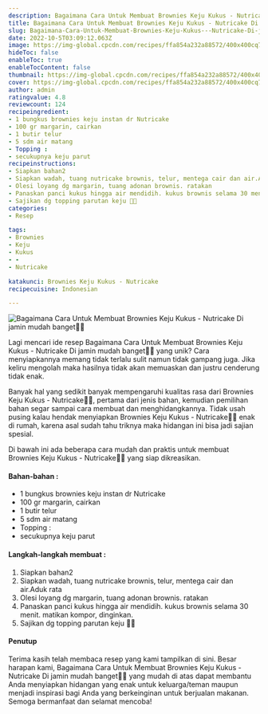 ```yaml
---
description: Bagaimana Cara Untuk Membuat Brownies Keju Kukus - Nutricake Di jamin mudah banget"
title: Bagaimana Cara Untuk Membuat Brownies Keju Kukus - Nutricake Di jamin mudah banget
slug: Bagaimana-Cara-Untuk-Membuat-Brownies-Keju-Kukus---Nutricake-Di-jamin-mudah-banget
date: 2022-10-5T03:09:12.063Z
image: https://img-global.cpcdn.com/recipes/ffa854a232a88572/400x400cq70/photo.jpg
hideToc: false
enableToc: true
enableTocContent: false
thumbnail: https://img-global.cpcdn.com/recipes/ffa854a232a88572/400x400cq70/photo.jpg
cover: https://img-global.cpcdn.com/recipes/ffa854a232a88572/400x400cq70/photo.jpg
author: admin
ratingvalue: 4.8
reviewcount: 124
recipeingredient:
- 1 bungkus brownies keju instan dr Nutricake
- 100 gr margarin, cairkan
- 1 butir telur
- 5 sdm air matang
- Topping :
- secukupnya keju parut
recipeinstructions:
- Siapkan bahan2
- Siapkan wadah, tuang nutricake brownis, telur, mentega cair dan air.Aduk rata
- Olesi loyang dg margarin, tuang adonan brownis. ratakan
- Panaskan panci kukus hingga air mendidih. kukus brownis selama 30 menit. matikan kompor, dinginkan.
- Sajikan dg topping parutan keju 💖🧀
categories:
- Resep

tags:
- Brownies
- Keju
- Kukus
- -
- Nutricake

katakunci: Brownies Keju Kukus - Nutricake
recipecuisine: Indonesian

---
```


![Bagaimana Cara Untuk Membuat Brownies Keju Kukus - Nutricake Di jamin mudah banget👩‍🍳](https://img-global.cpcdn.com/recipes/ffa854a232a88572/400x400cq70/photo.jpg)

Lagi mencari ide resep Bagaimana Cara Untuk Membuat Brownies Keju Kukus - Nutricake Di jamin mudah banget👩‍🍳 yang unik? Cara menyiapkannya memang tidak terlalu sulit namun tidak gampang juga. Jika keliru mengolah maka hasilnya tidak akan memuaskan dan justru cenderung tidak enak.

Banyak hal yang sedikit banyak mempengaruhi kualitas rasa dari Brownies Keju Kukus - Nutricake👩‍🍳, pertama dari jenis bahan, kemudian pemilihan bahan segar sampai cara membuat dan menghidangkannya. Tidak usah pusing kalau hendak menyiapkan Brownies Keju Kukus - Nutricake👩‍🍳 enak di rumah, karena asal sudah tahu triknya maka hidangan ini bisa jadi sajian spesial.

Di bawah ini ada beberapa cara mudah dan praktis untuk membuat Brownies Keju Kukus - Nutricake👩‍🍳 yang siap dikreasikan.

<!--inarticleads1-->

#### Bahan-bahan :

- 1 bungkus brownies keju instan dr Nutricake
- 100 gr margarin, cairkan
- 1 butir telur
- 5 sdm air matang
- Topping :
- secukupnya keju parut

<!--inarticleads2-->

#### Langkah-langkah membuat :

1. Siapkan bahan2
1. Siapkan wadah, tuang nutricake brownis, telur, mentega cair dan air.Aduk rata
1. Olesi loyang dg margarin, tuang adonan brownis. ratakan
1. Panaskan panci kukus hingga air mendidih. kukus brownis selama 30 menit. matikan kompor, dinginkan.
1. Sajikan dg topping parutan keju 💖🧀

#### Penutup

Terima kasih telah membaca resep yang kami tampilkan di sini. Besar harapan kami, Bagaimana Cara Untuk Membuat Brownies Keju Kukus - Nutricake Di jamin mudah banget👩‍🍳 yang mudah di atas dapat membantu Anda menyiapkan hidangan yang enak untuk keluarga/teman maupun menjadi inspirasi bagi Anda yang berkeinginan untuk berjualan makanan. Semoga bermanfaat dan selamat mencoba!